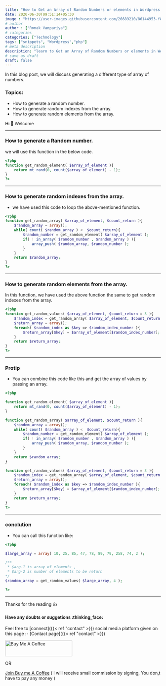 ```yaml
---
title: "How to Get an Array of Random Numbers or elements in Wordpress ?"
date: 2020-06-30T09:51:14+05:30
image : "https://user-images.githubusercontent.com/26689210/86144953-f8bb0400-bb13-11ea-81a7-929eb9232a1c.png"
# author
author : ["Ronak Vanpariya"]
# categories
categories: ["Technology"]
tags: ["snippets", "Wordpress","php"]
# meta description
description: "learn to Get an Array of Random Numbers or elements in Wordpress."
# save as draft
draft: false
---
```


In this blog post, we will discuss generating a different type of array of numbers.

### Topics:
- How to generate a random number.
- How to generate random indexes from the array.
- How to generate random elements from the array.

Hi :wave: Welcome

---

### How to generate a Random number.

we will use this function in the below code.

```php
<?php
function get_random_element( $array_of_element ){
    return mt_rand(0, count($array_of_element) - 1);
}
?>
```
----

### How to generate random indexes from the array.
- we have used this code to loop the above-mentioned function.

```php {linenos=false,hl_lines=[5],linenostart=1}
<?php
function get_random_array( $array_of_element, $count_return ){
    $random_array = array();
    while( count( $random_array ) <  $count_return){
        $random_number = get_random_element( $array_of_element );
        if( ! in_array( $random_number , $random_array ) ){
            array_push( $random_array, $random_number );
        }
    }
    return $random_array;
}
?>
```
---

### How to generate random elements from the array.
In this function, we have used the above function the same to get random indexes from the array.

```php {linenos=false,hl_lines=[3],linenostart=1}
<?php
function get_random_values( $array_of_element, $count_return = 3 ){
    $random_index = get_random_array( $array_of_element, $count_return );
    $return_array = array();
    foreach( $random_index as $key => $random_index_number ){
        $return_array[$key] = $array_of_element[$random_index_number];
    }
    return $return_array;
}
?>
```

---

### Protip

- You can combine this code like this and get the array of values by passing an array.

```php {linenos=false,hl_lines=[3,10,19],linenostart=1}
<?php

function get_random_element( $array_of_element ){
    return mt_rand(0, count($array_of_element) - 1);
}

function get_random_array( $array_of_element, $count_return ){
    $random_array = array();
    while( count( $random_array ) <  $count_return){
        $random_number = get_random_element( $array_of_element );
        if( ! in_array( $random_number , $random_array ) ){
            array_push( $random_array, $random_number );
        }
    }
    return $random_array;
}

function get_random_values( $array_of_element, $count_return = 3 ){
    $random_index = get_random_array( $array_of_element, $count_return );
    $return_array = array();
    foreach( $random_index as $key => $random_index_number ){
        $return_array[$key] = $array_of_element[$random_index_number];
    }
    return $return_array;
}
?>
```

---

### conclution 

- You can call this function like:

```php {linenos=false,hl_lines=[3],linenostart=1}
<?php

$large_array = array( 10, 25, 85, 47, 78, 89, 79, 258, 74, 2 );

/**
 * $arg-1 is array of elements , 
 * $arg-2 is number of elements to be return
*/
$random_array = get_random_values( $large_array, 4 );

?>
```

---

Thanks for the reading :+1:

#### Have any doubts or suggetions :thinking_face: 
Feel free to [connect]({{< ref "contact" >}}) social media platform given on this page :- [Contact page]({{< ref "contact" >}})

<a href="https://www.buymeacoffee.com/vanpariyar" rel="noopener noreferrer" target="_blank"><img src="https://cdn.buymeacoffee.com/buttons/default-orange.png" alt="Buy Me A Coffee" style="height: 51px !important;width: 217px !important;" ></a>

OR

[Join Buy me A Coffee](https://buymeacoff.ee/?via=vanpariyar) ( I will receive small commission by signing, You don,t have to pay any money )
